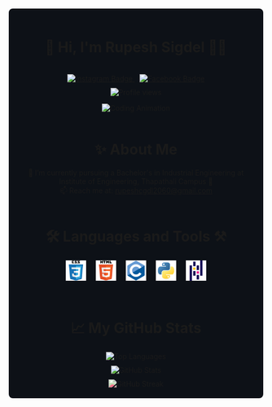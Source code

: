 <div style="background-color: #0d1117; padding: 20px; border: 2px solid #ffffff; border-radius: 10px;">
  <h1 align="center">👋 Hi, I'm Rupesh Sigdel 🙋‍♂️</h1>
  <br>
  
  <!-- Social Media Badges -->
  <div id="badges" align="center">
    <a href="https://www.instagram.com/rup_ace_sigdel/?next=%2F">
      <img src="https://img.shields.io/badge/Instagram-833AB4?style=for-the-badge&logo=instagram&logoColor=white" alt="Instagram Badge"/>
    </a>
    <a href="https://www.facebook.com/rupesh.sigdel.73" style="margin-left: 10px;">
      <img src="https://img.shields.io/badge/Facebook-blue?style=for-the-badge&logo=facebook&logoColor=white" alt="Facebook Badge"/>
    </a>
  </div>
  
  <!-- Profile Views -->
  <p align="center" style="margin-top: 10px;">
    <img src="https://komarev.com/ghpvc/?username=rupacesigdel&label=Profile%20views&color=0e75b6&style=flat" alt="Profile views">
  </p>

  <!-- Coding GIF -->
  <div align="center">
    <img alt="Coding Animation" width="400px" src="https://media3.giphy.com/media/qgQUggAC3Pfv687qPC/giphy.gif?cid=ecf05e47tt1k8kiny8q9es4ev5w6rd4wkltdzij6150kpbgn&rid=giphy.gif&ct=g">
  </div>

  <br>
  <h1 align="center">✨ About Me</h1>
  <div align="center">
    🔭 I’m currently pursuing a Bachelor's in Industrial Engineering at Institute of Engineering, Thapathali Campus 🙌 <br>
    📫 Reach me at: <a href="mailto:rupeshcgdl2060@gmail.com">rupeshcgdl2060@gmail.com</a>
  </div>

  <br>
  <h1 align="center">🛠 Languages and Tools ⚒</h1>
  <p align="center">
    <img src="https://raw.githubusercontent.com/devicons/devicon/master/icons/css3/css3-original-wordmark.svg" alt="CSS3" width="40" height="40" style="margin-right: 15px;"/>
    <img src="https://raw.githubusercontent.com/devicons/devicon/master/icons/html5/html5-original-wordmark.svg" alt="HTML5" width="40" height="40" style="margin-right: 15px;"/>
    <img src="https://raw.githubusercontent.com/devicons/devicon/master/icons/c/c-original.svg" alt="C" width="40" height="40" style="margin-right: 15px;"/>
    <img src="https://raw.githubusercontent.com/devicons/devicon/master/icons/python/python-original.svg" alt="Python" width="40" height="40" style="margin-right: 15px;"/>
    <img src="https://raw.githubusercontent.com/devicons/devicon/master/icons/pandas/pandas-original.svg" alt="Pandas" width="40" height="40"/>
  </p>

  <br>
  <h1 align="center">📈 My GitHub Stats</h1>
  <div align="center" style="display: flex; flex-direction: column; align-items: center;">
    <img src="https://github-readme-stats.vercel.app/api/top-langs?username=rupacesigdel&show_icons=true&locale=en&layout=compact" alt="Top Languages" style="margin-bottom: 10px;">  
    <img src="https://github-readme-stats.vercel.app/api?username=rupacesigdel&show_icons=true&locale=en" alt="GitHub Stats" style="margin-bottom: 10px;">
    <img src="https://github-readme-streak-stats.herokuapp.com/?user=rupacesigdel" alt="GitHub Streak" style="filter:hue-rotate(240deg);">
  </div>
</div>
